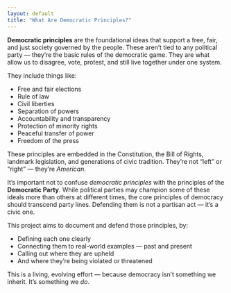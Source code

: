```yaml
---
layout: default
title: "What Are Democratic Principles?"
---
```


**Democratic principles** are the foundational ideas that support a free, fair, and just society governed by the people. These aren’t tied to any political party — they’re the basic rules of the democratic game. They are what allow us to disagree, vote, protest, and still live together under one system.

They include things like:

- Free and fair elections  
- Rule of law  
- Civil liberties  
- Separation of powers  
- Accountability and transparency  
- Protection of minority rights  
- Peaceful transfer of power  
- Freedom of the press

These principles are embedded in the Constitution, the Bill of Rights, landmark legislation, and generations of civic tradition. They’re not “left” or “right” — they’re *American*.

It’s important not to confuse *democratic principles* with the principles of the **Democratic Party**. While political parties may champion some of these ideals more than others at different times, the core principles of democracy should transcend party lines. Defending them is not a partisan act — it’s a civic one.

This project aims to document and defend those principles, by:

- Defining each one clearly  
- Connecting them to real-world examples — past and present  
- Calling out where they are upheld  
- And where they’re being violated or threatened  

This is a living, evolving effort — because democracy isn’t something we inherit. It’s something we *do*.

